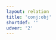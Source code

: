 ```yaml
---
layout: relation
title: 'conj:obj'
shortdef: ''
udver: '2'
---
```

<!-- Interlanguage links updated Út zář 29 20:23:25 CEST 2020 -->
